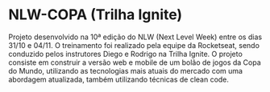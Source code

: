 # NLW-COPA (Trilha Ignite)
Projeto desenvolvido na 10ª edição do NLW (Next Level Week) entre os dias 31/10 e 04/11. O treinamento foi realizado pela equipe da Rocketseat, sendo conduzido pelos instrutores Diego e Rodrigo na Trilha Ignite. O projeto consiste em construir a versão web e mobile de um bolão de jogos da Copa do Mundo, utilizando as tecnologias mais atuais do mercado com uma abordagem atualizada, também utilizando técnicas de clean code.
